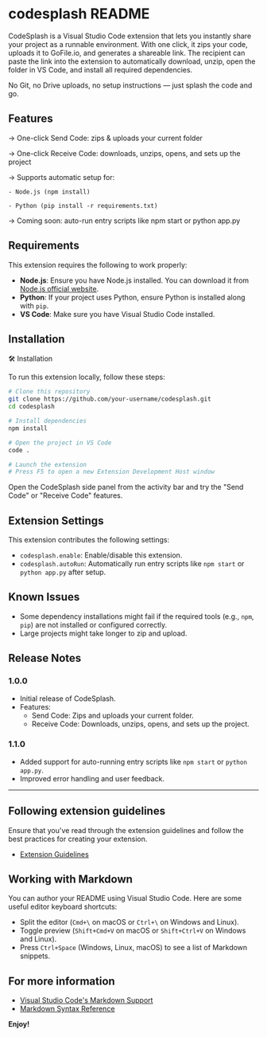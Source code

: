 # codesplash README

CodeSplash is a Visual Studio Code extension that lets you instantly share your project as a runnable environment. With one click, it zips your code, uploads it to GoFile.io, and generates a shareable link. The recipient can paste the link into the extension to automatically download, unzip, open the folder in VS Code, and install all required dependencies.

No Git, no Drive uploads, no setup instructions — just splash the code and go.

## Features

-> One-click Send Code: zips & uploads your current folder

-> One-click Receive Code: downloads, unzips, opens, and sets up the project

-> Supports automatic setup for:

    - Node.js (npm install)

    - Python (pip install -r requirements.txt)

-> Coming soon: auto-run entry scripts like npm start or python app.py

## Requirements

This extension requires the following to work properly:

- **Node.js**: Ensure you have Node.js installed. You can download it from [Node.js official website](https://nodejs.org/).
- **Python**: If your project uses Python, ensure Python is installed along with `pip`.
- **VS Code**: Make sure you have Visual Studio Code installed.

## Installation

🛠️ Installation

To run this extension locally, follow these steps:

```bash
# Clone this repository
git clone https://github.com/your-username/codesplash.git
cd codesplash

# Install dependencies
npm install

# Open the project in VS Code
code .

# Launch the extension
# Press F5 to open a new Extension Development Host window
```

Open the CodeSplash side panel from the activity bar and try the "Send Code" or "Receive Code" features.

## Extension Settings

This extension contributes the following settings:

- `codesplash.enable`: Enable/disable this extension.
- `codesplash.autoRun`: Automatically run entry scripts like `npm start` or `python app.py` after setup.

## Known Issues

- Some dependency installations might fail if the required tools (e.g., `npm`, `pip`) are not installed or configured correctly.
- Large projects might take longer to zip and upload.

## Release Notes

### 1.0.0

- Initial release of CodeSplash.
- Features:
  - Send Code: Zips and uploads your current folder.
  - Receive Code: Downloads, unzips, opens, and sets up the project.

### 1.1.0

- Added support for auto-running entry scripts like `npm start` or `python app.py`.
- Improved error handling and user feedback.

---

## Following extension guidelines

Ensure that you've read through the extension guidelines and follow the best practices for creating your extension.

- [Extension Guidelines](https://code.visualstudio.com/api/references/extension-guidelines)

## Working with Markdown

You can author your README using Visual Studio Code. Here are some useful editor keyboard shortcuts:

* Split the editor (`Cmd+\` on macOS or `Ctrl+\` on Windows and Linux).
* Toggle preview (`Shift+Cmd+V` on macOS or `Shift+Ctrl+V` on Windows and Linux).
* Press `Ctrl+Space` (Windows, Linux, macOS) to see a list of Markdown snippets.

## For more information

- [Visual Studio Code's Markdown Support](http://code.visualstudio.com/docs/languages/markdown)
- [Markdown Syntax Reference](https://help.github.com/articles/markdown-basics/)

**Enjoy!**
